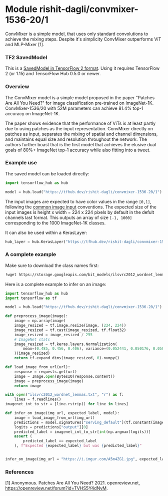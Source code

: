 # Module rishit-dagli/convmixer-1536-20/1

ConvMixer is a simple model, that uses only standard convolutions to achieve the mixing steps. Despite it's simplicity ConvMixer outperforms ViT and MLP-Mixer [1].

<!-- task: image-classification -->
<!-- network-architecture: convmixer -->
<!-- dataset: imagenet -->
<!-- fine-tunable: false -->
<!-- license: apache-2.0 -->
<!-- format: saved_model_2 -->
<!-- asset-path: https://storage.googleapis.com/convmixer-hubmodels.appspot.com/convmixer_1536_20.tar.gz -->
<!-- colab: https://colab.research.google.com/github/Rishit-dagli/ConvMixer-torch2tf/blob/main/classification.ipynb -->

### TF2 SavedModel
This is a [SavedModel in TensorFlow 2 format](https://www.tensorflow.org/hub/tf2_saved_model). Using it requires TensorFlow 2 (or 1.15) and TensorFlow Hub 0.5.0 or newer.

### Overview

The ConvMixer model is a simple model proposed in the paper "Patches Are All You Need?" for image classification pre-trained on ImageNet-1K. ConvMixer-1536/20 with 52M parameters can achieve 81.4% top-1 accuracy on ImageNet-1K.

The paper shows evidence that the performance of ViTs is at least partly due to using patches as the input representation. ConvMixer directly on patches as input, separates the mixing of spatial and channel dimensions, and maintains equal size and resolution throughout the network. The authors further boast that is the first model that achieves the elusive dual goals of 80%+ ImageNet top-1 accuracy while also fitting into a tweet.

### Example use

The saved model can be loaded directly:

```py
import tensorflow_hub as hub

model = hub.load("https://tfhub.dev/rishit-dagli/convmixer-1536-20/1")
```

The input images are expected to have color values in the range `[0,1]`, following the [common image input](https://www.tensorflow.org/hub/common_signatures/images#input) conventions. The expected size of the input images is height x width = 224 x 224 pixels by default in the defult channels last format. This outputs an array of size `[-1, 1000]` corresponding to the 1000 ImageNet-1K classes.

It can also be used within a KerasLayer:

```py
hub_layer = hub.KerasLayer("https://tfhub.dev/rishit-dagli/convmixer-1536-20/1")
```

### A complete example

Make sure to download the class names first:

```sh
!wget https://storage.googleapis.com/bit_models/ilsvrc2012_wordnet_lemmas.txt -O ilsvrc2012_wordnet_lemmas.txt
```

Here is a complete example to infer on an image:

```py
import tensorflow_hub as hub
import tensorflow as tf

model = hub.load("https://tfhub.dev/rishit-dagli/convmixer-1536-20/1")

def preprocess_image(image):
    image = np.array(image)
    image_resized = tf.image.resize(image, (224, 224))
    image_resized = tf.cast(image_resized, tf.float32)
    image_resized = image_resized / 255
    # ImageNet stats
    image_resized = tf.keras.layers.Normalization(
        mean=(0.485, 0.456, 0.406), variance=(0.052441, 0.050176, 0.050625)
    )(image_resized)
    return tf.expand_dims(image_resized, 0).numpy()

def load_image_from_url(url):
    response = requests.get(url)
    image = Image.open(BytesIO(response.content))
    image = preprocess_image(image)
    return image

with open("ilsvrc2012_wordnet_lemmas.txt", "r") as f:
    lines = f.readlines()
imagenet_int_to_str = [line.rstrip() for line in lines]

def infer_on_image(img_url, expected_label, model):
    image = load_image_from_url(img_url)
    predictions = model.signatures["serving_default"](tf.constant(image))
    logits = predictions["output"][0]
    predicted_label = imagenet_int_to_str[int(np.argmax(logits))]
    assert (
        predicted_label == expected_label
    ), f"Expected {expected_label} but was {predicted_label}"


infer_on_image(img_url = "https://i.imgur.com/A5m4ZG1.jpg", expected_label = "scorpion", model = model)
```

### References

[1] Anonymous. Patches Are All You Need? 2021. openreview.net, https://openreview.net/forum?id=TVHS5Y4dNvM.
